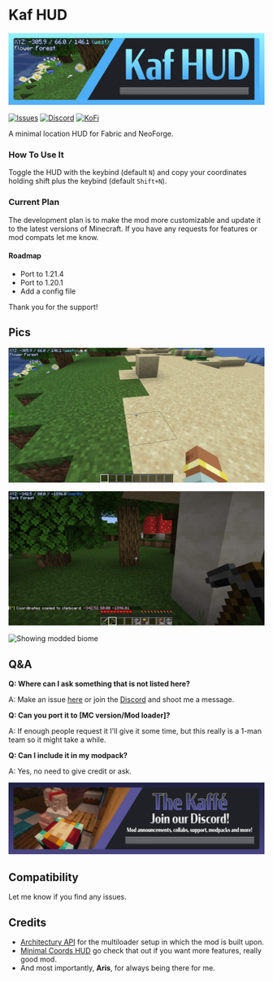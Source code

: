 # Kaf HUD

![Kaf HUD banner](https://raw.githubusercontent.com/iamkaf/modresources/refs/heads/main/pages/kaf-hud/banner.png)




[![Issues](https://img.shields.io/github/issues/iamkaf/mod-issues?style=for-the-badge&color=%23eee)](https://github.com/iamkaf/mod-issues)
[![Discord](https://img.shields.io/discord/1207469438719492176?style=for-the-badge&logo=discord&label=DISCORD&color=%235865F2)](https://discord.gg/HV5WgTksaB)
[![KoFi](https://img.shields.io/badge/KoFi-iamkaf?style=for-the-badge&logo=kofi&logoColor=%2330d1e3&label=Support%20Me&color=%2330d1e3)](https://ko-fi.com/iamkaffe)

A minimal location HUD for Fabric and NeoForge.



### How To Use It

Toggle the HUD with the keybind (default `N`) and copy your coordinates holding shift plus the keybind (default `Shift+N`).


### Current Plan

The development plan is to make the mod more customizable and update it to the latest versions of Minecraft. If you have any requests for features or mod compats let me know.

#### Roadmap


- Port to 1.21.4
- Port to 1.20.1
- Add a config file

Thank you for the support!

## Pics

![Showing the coordinates](https://raw.githubusercontent.com/iamkaf/modresources/refs/heads/main/pages/kaf-hud/screenshot1.png)

![Showing the copy feature](https://raw.githubusercontent.com/iamkaf/modresources/refs/heads/main/pages/kaf-hud/screenshot2.png)

![Showing modded biome](https://raw.githubusercontent.com/iamkaf/modresources/refs/heads/main/pages/kaf-hud/screenshot3.png)

## Q&A

**Q: Where can I ask something that is not listed here?**

A: Make an issue [here](https://github.com/iamkaf/mod-issues) or join the [Discord](https://discord.gg/HV5WgTksaB) and shoot me a message.


**Q: Can you port it to [MC version/Mod loader]?**

A: If enough people request it I'll give it some time, but this really is a 1-man team so it might take a while.


**Q: Can I include it in my modpack?**

A: Yes, no need to give credit or ask.

[![Join our Discord](https://raw.githubusercontent.com/iamkaf/modresources/refs/heads/main/pages/common/discord.png)](https://discord.gg/HV5WgTksaB)

## Compatibility

Let me know if you find any issues.

## Credits

- [Architectury API](https://modrinth.com/mod/architectury-api) for the multiloader setup in which the mod is built upon.
- [Minimal Coords HUD](https://modrinth.com/mod/minimal-coords-hud) go check that out if you want more features, really good mod.
- And most importantly, **Aris**, for always being there for me.

